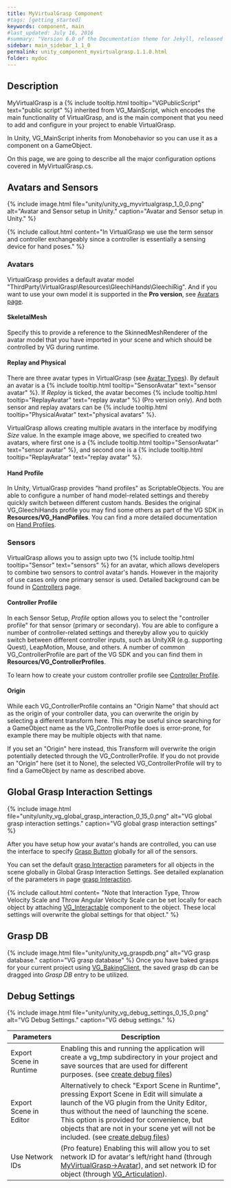 ```yaml
---
title: MyVirtualGrasp Component
#tags: [getting_started]
keywords: component, main
#last_updated: July 16, 2016
#summary: "Version 6.0 of the Documentation theme for Jekyll, released July 4, 2016, implements relative links so you can view the files offline or on any server without configuring urls and baseurls. Additionally, you can store pages in subdirectories. Templates for alerts and images are available."
sidebar: main_sidebar_1_1_0
permalink: unity_component_myvirtualgrasp.1.1.0.html
folder: mydoc
---
```


## Description

MyVirtualGrasp is a {% include tooltip.html tooltip="VGPublicScript" text="public script" %} inherited from VG_MainScript, which encodes the main functionality of VirtualGrasp, and is the main component that you need to add and configure in your project to enable VirtualGrasp.

In Unity, VG_MainScript inherits from Monobehavior so you can use it as a component on a GameObject.

On this page, we are going to describe all the major configuration options covered in MyVirtualGrasp.cs.

## Avatars and Sensors

{% include image.html file="unity/unity_vg_myvirtualgrasp_1_0_0.png" alt="Avatar and Sensor setup in Unity." caption="Avatar and Sensor setup in Unity." %}

{% include callout.html content="In VirtualGrasp we use the term sensor and controller exchangeably since a controller is essentially a sensing device for hand poses." %}

### Avatars

VirtualGrasp provides a default avatar model "ThirdParty\VirtualGrasp\Resources\GleechiHands\GleechiRig". 
And if you want to use your own model it is supported in the **Pro version**, see [Avatars page](avatars.1.1.0.html). 

#### SkeletalMesh

Specify this to provide a reference to the SkinnedMeshRenderer of the avatar model that you have imported in your scene and which should be controlled by VG during runtime.

#### Replay and Physical

There are three avatar types in VirtualGrasp (see [Avatar Types](avatars.1.1.0.html#avatar-types)).
By default an avatar is a {% include tooltip.html tooltip="SensorAvatar" text="sensor avatar" %}. If _Replay_ is ticked, the avatar becomes {% include tooltip.html tooltip="ReplayAvatar" text="replay avatar" %} (Pro version only). And both sensor and replay avatars can be {% include tooltip.html tooltip="PhysicalAvatar" text="physical avatars" %}.

VirtualGrasp allows creating multiple avatars in the interface by modifying _Size_ value. In the example image above, we specified to created two avatars, where first one is a {% include tooltip.html tooltip="SensorAvatar" text="sensor avatar" %}, and second one is a {% include tooltip.html tooltip="ReplayAvatar" text="replay avatar" %}. 

#### Hand Profile

In Unity, VirtualGrasp provides "hand profiles" as ScriptableObjects. You are able to configure a number of hand model-related settings and thereby  quickly switch between different custom hands. Besides the original VG_GleechiHands profile you may find some others as part of the VG SDK in __Resources/VG_HandPofiles__. You can find a more detailed documentation on [Hand Profiles](avatars.1.1.0.html#hand-profiles).

### Sensors

VirtualGrasp allows you to assign upto two {% include tooltip.html tooltip="Sensor" text="sensors" %} for an avatar, which allows developers to combine two sensors to control avatar's hands. However in the majority of use cases only one primary sensor is used. Detailed background can be found in [Controllers](controllers.1.1.0.html) page. 

#### Controller Profile

In each Sensor Setup, _Profile_ option allows you to select the "controller profile" for that sensor (primary or secondary). You are able to configure a number of controller-related settings and thereyby allow you to quickly switch between different controller inputs, such as UnityXR (e.g. supporting Quest), LeapMotion, Mouse, and others. A number of common VG_ControllerProfile are part of the VG SDK and you can find them in __Resources/VG_ControllerProfiles__. 

To learn how to create your custom controller profile see [Controller Profile](controllers.1.1.0.html#controller-profile). 

#### Origin

While each VG_ControllerProfile contains an "Origin Name" that should act as the origin of your controller data, you can overwrite the origin by selecting a different transform here. This may be useful since searching for a GameObject name as the VG_ControllerProfile does is error-prone, for example there may be multiple objects with that name.

If you set an "Origin" here instead, this Transform will overwrite the origin potentially detected through the VG_ControllerProfile. If you do not provide an "Origin" here (set it to None), the selected VG_ControllerProfile will try to find a GameObject by name as described above.

## Global Grasp Interaction Settings

{% include image.html file="unity/unity_vg_global_grasp_interaction_0_15_0.png" alt="VG global grasp interaction settings." caption="VG global grasp interaction settings" %}

After you have setup how your avatar's hands are controlled, you can use the interface to specify [Grasp Button](virtualgrasp_unityapi.1.1.0.html#vg_vrbutton) globally for all of the sensors.

You can set the default [grasp Interaction](grasp_interaction.1.1.0.html) parameters for all objects in the scene globally in Global Grasp Interaction Settings.
See detailed explanation of the parameters in page [grasp Interaction](grasp_interaction.1.1.0.html).

{% include callout.html content= "Note that Interaction Type, Throw Velocity Scale and Throw Angular Velocity Scale can be set locally for each object by attaching [VG_Interactable](unity_component_vginteractable.1.1.0.html) component to the object. These local settings will overwrite the global settings for that object." %} 

## Grasp DB

{% include image.html file="unity/unity_vg_graspdb.png" alt="VG grasp database." caption="VG grasp database" %}
Once you have baked grasps for your current project using [VG_BakingClient](unity_component_vgbakingclient.1.1.0.html#step-3-baking), the saved grasp db can be dragged into _Grasp DB_ entry to be utilized. 


<!--### Selection Settings
{% include image.html file="unity/unity_vg_selection_settings.png" alt="VG selection settings." caption="VG selection settings" %}

Selection settings will show up when "Show Advanced" is checked. 

Selection settings provides options to choose how a graspable object is selected and how a grasp is selected
for <a href="#" data-toggle="tooltip" data-original-title="{{site.data.glossary.GraspSynthesis}}">grasp synthesis</a>.

#### Object Selection Method

| Object Selection Method | Description |
|-------|--------|
| INTERNAL_SELECTION | VG inherent graspable object selection method as described in [grasp interaction](grasp_interaction.1.1.0.html#from-object-selection-to-grasp-synthesis) | 
| EXTERNAL_SELECTION| This allows VR developers to implement their own object selection method, and call VG's **SelectObject** api function to select object for grasp interaction |


#### Grasp Selection Method

Grasp selection method is only relevant for <a href="#" data-toggle="tooltip" data-original-title="{{site.data.glossary.StaticGrasp}}">Static Grasp</a>
<a href="#" data-toggle="tooltip" data-original-title="{{site.data.glossary.GraspSynthesisMethod}}">Synthesis Method</a> 
to how to choose a grasp in the database that is **closest** to avatar wrist. How **closeness** is measured differenciate the grasp selection methods.

| Grasp Selection Method | Description |
|-------|--------|
| POS_ROT_COMBINED | choose the grasp closest to wrist combining both position and rotation | 
| MIN_POS| choose the grasp closest to wrist in terms of position |
| MIN_ROT| choose the grasp closest to wrist in terms of rotation |


| Parameters | Description |
|-------|--------|
| Pos Weight | for POS_ROT_COMBINED method, the importance weight on position (as opposed to rotation distance) in range [0.0, 1.0]. If 1.0 is equivalent to MIN_POS; if 0.0 is equivalent to MIN_ROT | 
| Grasp Rot Dist Threshold | rotation distance threshold above which a grasp in DB will not be selected for grasp synthesis | 
| Grasp Pos Dist Threshold | position distance threshold above which a grasp in DB will not be selected for grasp synthesis | 

-->

## Debug Settings

{% include image.html file="unity/unity_vg_debug_settings_0_15_0.png" alt="VG Debug Settings." caption="VG debug settings." %}

| Parameters | Description |
|-------|--------|
| Export Scene in Runtime | Enabling this and running the application will create a vg_tmp subdirectory in your project and save sources that are used for different purposes. (see [create debug files](debug_files.1.1.0.html#creating-debug-files)) | 
| Export Scene in Editor | Alternatively to check "Export Scene in Runtime", pressing Export Scene in Edit will simulate a launch of the VG plugin from the Unity Editor, thus without the need of launching the scene. This option is provided for convenience, but objects that are not in your scene yet will not be included. (see [create debug files](debug_files.1.1.0.html#creating-debug-files))|
| Use Network IDs | (Pro feature) Enabling this will allow you to set network ID for avatar's left/right hand (through [MyVirtualGrasp->Avatar](unity_component_myvirtualgrasp.1.1.0.html#avatars-and-sensors)), and set network ID for object (through [VG_Articulation](unity_component_vgarticulation.1.1.0.html)).|
